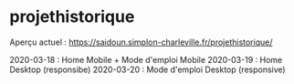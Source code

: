 # projethistorique
Aperçu actuel : https://saidoun.simplon-charleville.fr/projethistorique/

2020-03-18 :    Home Mobile + Mode d'emploi Mobile
2020-03-19 :    Home Desktop (responsibe)
2020-03-20 :    Mode d'emploi Desktop  (responsive)